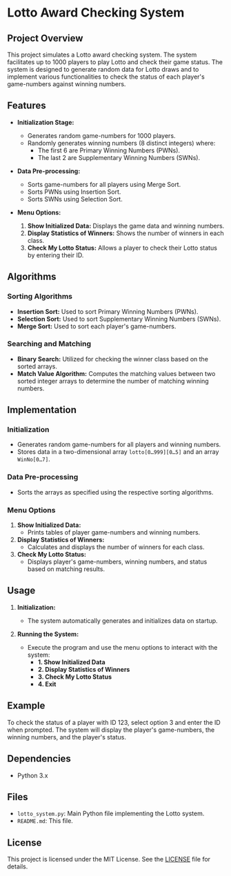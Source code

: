 # Lotto Award Checking System

## Project Overview

This project simulates a Lotto award checking system. The system facilitates up to 1000 players to play Lotto and check their game status. The system is designed to generate random data for Lotto draws and to implement various functionalities to check the status of each player's game-numbers against winning numbers.

## Features

- **Initialization Stage:**
  - Generates random game-numbers for 1000 players.
  - Randomly generates winning numbers (8 distinct integers) where:
    - The first 6 are Primary Winning Numbers (PWNs).
    - The last 2 are Supplementary Winning Numbers (SWNs).

- **Data Pre-processing:**
  - Sorts game-numbers for all players using Merge Sort.
  - Sorts PWNs using Insertion Sort.
  - Sorts SWNs using Selection Sort.

- **Menu Options:**
  1. **Show Initialized Data:** Displays the game data and winning numbers.
  2. **Display Statistics of Winners:** Shows the number of winners in each class.
  3. **Check My Lotto Status:** Allows a player to check their Lotto status by entering their ID.

## Algorithms

### Sorting Algorithms
- **Insertion Sort:** Used to sort Primary Winning Numbers (PWNs).
- **Selection Sort:** Used to sort Supplementary Winning Numbers (SWNs).
- **Merge Sort:** Used to sort each player's game-numbers.

### Searching and Matching
- **Binary Search:** Utilized for checking the winner class based on the sorted arrays.
- **Match Value Algorithm:** Computes the matching values between two sorted integer arrays to determine the number of matching winning numbers.

## Implementation

### Initialization
- Generates random game-numbers for all players and winning numbers.
- Stores data in a two-dimensional array `lotto[0…999][0…5]` and an array `WinNo[0…7]`.

### Data Pre-processing
- Sorts the arrays as specified using the respective sorting algorithms.

### Menu Options
1. **Show Initialized Data:**
   - Prints tables of player game-numbers and winning numbers.
2. **Display Statistics of Winners:**
   - Calculates and displays the number of winners for each class.
3. **Check My Lotto Status:**
   - Displays player's game-numbers, winning numbers, and status based on matching results.

## Usage

1. **Initialization:**
   - The system automatically generates and initializes data on startup.

2. **Running the System:**
   - Execute the program and use the menu options to interact with the system:
     - **1. Show Initialized Data**
     - **2. Display Statistics of Winners**
     - **3. Check My Lotto Status**
     - **4. Exit**

## Example

To check the status of a player with ID 123, select option 3 and enter the ID when prompted. The system will display the player's game-numbers, the winning numbers, and the player's status.

## Dependencies

- Python 3.x

## Files

- `lotto_system.py`: Main Python file implementing the Lotto system.
- `README.md`: This file.

## License

This project is licensed under the MIT License. See the [LICENSE](LICENSE) file for details.

